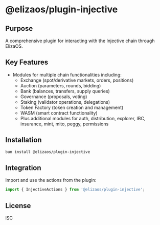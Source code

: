 # @elizaos/plugin-injective

## Purpose

A comprehensive plugin for interacting with the Injective chain through ElizaOS.

## Key Features

- Modules for multiple chain functionalities including:
  - Exchange (spot/derivative markets, orders, positions)
  - Auction (parameters, rounds, bidding)
  - Bank (balances, transfers, supply queries)
  - Governance (proposals, voting)
  - Staking (validator operations, delegations)
  - Token Factory (token creation and management)
  - WASM (smart contract functionality)
  - Plus additional modules for auth, distribution, explorer, IBC, insurance, mint, mito, peggy, permissions

## Installation

```bash
bun install @elizaos/plugin-injective
```

## Integration

Import and use the actions from the plugin:

```typescript
import { InjectiveActions } from '@elizaos/plugin-injective';
```

## License

ISC
